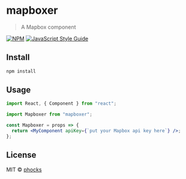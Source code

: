 # mapboxer

> A Mapbox component

[![NPM](https://img.shields.io/npm/v/mapboxer.svg)](https://www.npmjs.com/package/mapboxer) [![JavaScript Style Guide](https://img.shields.io/badge/code_style-standard-brightgreen.svg)](https://standardjs.com)

## Install

```bash
npm install
```

## Usage

```jsx
import React, { Component } from "react";

import Mapboxer from "mapboxer";

const Mapboxer = props => {
  return <MyComponent apiKey={`put your Mapbox api key here`} />;
};
```

## License

MIT © [phocks](https://github.com/phocks)
